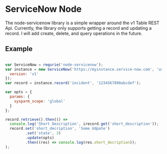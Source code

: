ServiceNow Node
===============

The node-servicenow library is a simple wrapper around the v1 Table REST
Api. Currently, the library only supports getting a record and updating
a record. I will add create, delete, and query operations in the future.

Example
-------

```javascript

var ServiceNow = requrie('node-servicenow');
var instance = new ServiceNow('https://myinstance.service-now.com', 'username', 'password', {
  version: 'v1'
});
var record = instance.record('incident', '1234567890abcdef');

var opts = {
  params: {
    sysparm_scope: 'global'
  }
};

record.retrieve().then(() =>
  console.log('Short Description', irecord.get('short_description'));
  record.set('short_decription', 'Some Udpate')
         .set('state', 3)
         .update(opts)
         .then((res) => console.log(res.short_decription));
);
```
